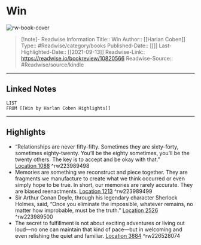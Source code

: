 # Win

![rw-book-cover](https://m.media-amazon.com/images/I/71AbM3pw34L._SY160.jpg)
<br>
>[!note]- Readwise Information
>Title:: Win
>Author:: [[Harlan Coben]]
>Type:: #Readwise/category/books
>Published-Date:: [[]]
>Last-Highlighted-Date:: [[2021-09-13]]
>Readwise-Link:: https://readwise.io/bookreview/10820566
>Readwise-Source:: #Readwise/source/kindle
--- 

## Linked Notes
```dataview
LIST
FROM [[Win by Harlan Coben Highlights]]
```

---

## Highlights
- “Relationships are never fifty-fifty. Sometimes they are sixty-forty, sometimes eighty-twenty. You’ll be the eighty sometimes, you’ll be the twenty others. The key is to accept and be okay with that.” [Location 1088](https://readwise.io/open/223989498) ^rw223989498
- Memories are something we reconstruct and piece together. They are fragments we manufacture to create what we think occurred or even simply hope to be true. In short, our memories are rarely accurate. They are biased reenactments. [Location 1213](https://readwise.io/open/223989499) ^rw223989499
- Sir Arthur Conan Doyle, through his legendary character Sherlock Holmes, said, “Once you eliminate the impossible, whatever remains, no matter how improbable, must be the truth.” [Location 2526](https://readwise.io/open/223989500) ^rw223989500
- The secret to fulfillment is not about exciting adventures or living out loud—no one can maintain that kind of pace—but in welcoming and even relishing the quiet and familiar. [Location 3884](https://readwise.io/open/226528074) ^rw226528074
